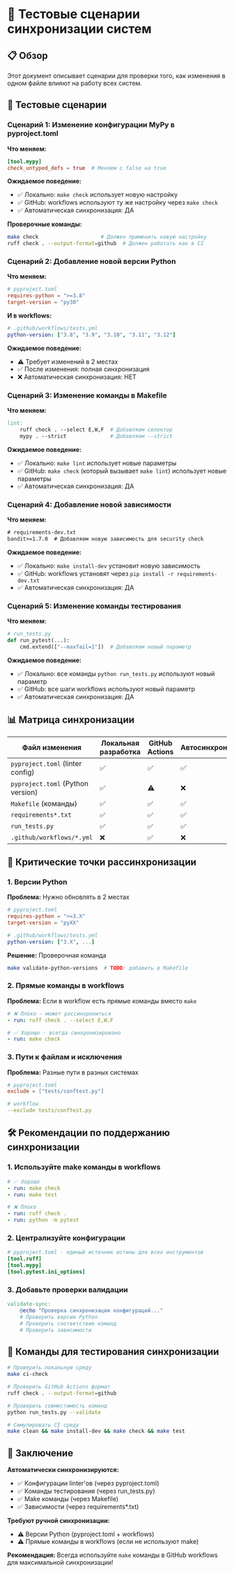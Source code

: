 # 🧪 Тестовые сценарии синхронизации систем

## 📋 Обзор

Этот документ описывает сценарии для проверки того, как изменения в одном файле влияют на работу всех систем.

## 🎯 Тестовые сценарии

### Сценарий 1: Изменение конфигурации MyPy в pyproject.toml

**Что меняем:**
```toml
[tool.mypy]
check_untyped_defs = true  # Меняем с false на true
```

**Ожидаемое поведение:**
- ✅ Локально: `make check` использует новую настройку
- ✅ GitHub: workflows используют ту же настройку через `make check`
- ✅ Автоматическая синхронизация: ДА

**Проверочные команды:**
```bash
make check                    # Должен применить новую настройку
ruff check . --output-format=github  # Должен работать как в CI
```

### Сценарий 2: Добавление новой версии Python

**Что меняем:**
```toml
# pyproject.toml
requires-python = ">=3.8"
target-version = "py38"
```

**И в workflows:**
```yaml
# .github/workflows/tests.yml
python-version: ["3.8", "3.9", "3.10", "3.11", "3.12"]
```

**Ожидаемое поведение:**
- ⚠️ Требует изменений в 2 местах
- ✅ После изменения: полная синхронизация
- ❌ Автоматическая синхронизация: НЕТ

### Сценарий 3: Изменение команды в Makefile

**Что меняем:**
```makefile
lint:
    ruff check . --select E,W,F  # Добавляем селектор
    mypy . --strict              # Добавляем --strict
```

**Ожидаемое поведение:**
- ✅ Локально: `make lint` использует новые параметры
- ✅ GitHub: `make check` (который вызывает `make lint`) использует новые параметры
- ✅ Автоматическая синхронизация: ДА

### Сценарий 4: Добавление новой зависимости

**Что меняем:**
```txt
# requirements-dev.txt
bandit>=1.7.0  # Добавляем новую зависимость для security check
```

**Ожидаемое поведение:**
- ✅ Локально: `make install-dev` установит новую зависимость
- ✅ GitHub: workflows установят через `pip install -r requirements-dev.txt`
- ✅ Автоматическая синхронизация: ДА

### Сценарий 5: Изменение команды тестирования

**Что меняем:**
```python
# run_tests.py
def run_pytest(...):
    cmd.extend(["--maxfail=1"])  # Добавляем новый параметр
```

**Ожидаемое поведение:**
- ✅ Локально: все команды `python run_tests.py` используют новый параметр
- ✅ GitHub: все шаги workflows используют новый параметр
- ✅ Автоматическая синхронизация: ДА

## 📊 Матрица синхронизации

| Файл изменения | Локальная разработка | GitHub Actions | Автосинхронизация |
|----------------|---------------------|----------------|-------------------|
| `pyproject.toml` (linter config) | ✅ | ✅ | ✅ |
| `pyproject.toml` (Python version) | ✅ | ⚠️ | ❌ |
| `Makefile` (команды) | ✅ | ✅ | ✅ |
| `requirements*.txt` | ✅ | ✅ | ✅ |
| `run_tests.py` | ✅ | ✅ | ✅ |
| `.github/workflows/*.yml` | ❌ | ✅ | ❌ |

## 🚨 Критические точки рассинхронизации

### 1. Версии Python
**Проблема:** Нужно обновлять в 2 местах
```toml
# pyproject.toml
requires-python = ">=3.X"
target-version = "pyXX"
```
```yaml
# .github/workflows/tests.yml
python-version: ["3.X", ...]
```

**Решение:** Проверочная команда
```bash
make validate-python-versions  # TODO: добавить в Makefile
```

### 2. Прямые команды в workflows
**Проблема:** Если в workflow есть прямые команды вместо `make`
```yaml
# ❌ Плохо - может рассинхрониться
- run: ruff check . --select E,W,F

# ✅ Хорошо - всегда синхронизировано
- run: make check
```

### 3. Пути к файлам и исключения
**Проблема:** Разные пути в разных системах
```toml
# pyproject.toml
exclude = ["tests/conftest.py"]
```
```yaml
# workflow
--exclude tests/conftest.py
```

## 🛠️ Рекомендации по поддержанию синхронизации

### 1. Используйте make команды в workflows
```yaml
# ✅ Хорошо
- run: make check
- run: make test

# ❌ Плохо
- run: ruff check .
- run: python -m pytest
```

### 2. Централизуйте конфигурации
```toml
# pyproject.toml - единый источник истины для всех инструментов
[tool.ruff]
[tool.mypy]
[tool.pytest.ini_options]
```

### 3. Добавьте проверки валидации
```makefile
validate-sync:
    @echo "Проверка синхронизации конфигураций..."
    # Проверить версии Python
    # Проверить соответствие команд
    # Проверить зависимости
```

## 🧪 Команды для тестирования синхронизации

```bash
# Проверить локальную среду
make ci-check

# Проверить GitHub Actions формат
ruff check . --output-format=github

# Проверить совместимость команд
python run_tests.py --validate

# Симулировать CI среду
make clean && make install-dev && make check && make test
```

## 🎯 Заключение

**Автоматически синхронизируются:**
- ✅ Конфигурации linter'ов (через pyproject.toml)
- ✅ Команды тестирования (через run_tests.py)
- ✅ Make команды (через Makefile)
- ✅ Зависимости (через requirements*.txt)

**Требуют ручной синхронизации:**
- ⚠️ Версии Python (pyproject.toml + workflows)
- ⚠️ Прямые команды в workflows (если не используют make)

**Рекомендация:** Всегда используйте `make` команды в GitHub workflows для максимальной синхронизации! 